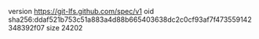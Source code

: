 version https://git-lfs.github.com/spec/v1
oid sha256:ddaf521b753c51a883a4d88b665403638dc2c0cf93af7f473559142348392f07
size 24202
